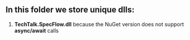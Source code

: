 ﻿## In this folder we store unique dlls:

1. **TechTalk.SpecFlow.dll** because the NuGet version does not support **async/await** calls

